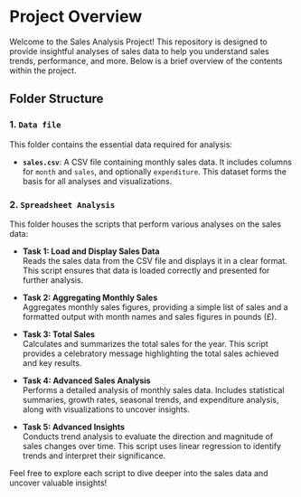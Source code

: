 # Project Overview

Welcome to the Sales Analysis Project! This repository is designed to provide insightful analyses of sales data to help you understand sales trends, performance, and more. Below is a brief overview of the contents within the project.

## Folder Structure

### 1. `Data file`
This folder contains the essential data required for analysis:
- **`sales.csv`**: A CSV file containing monthly sales data. It includes columns for `month` and `sales`, and optionally `expenditure`. This dataset forms the basis for all analyses and visualizations.

### 2. `Spreadsheet Analysis`
This folder houses the scripts that perform various analyses on the sales data:
- **Task 1: Load and Display Sales Data**  
  Reads the sales data from the CSV file and displays it in a clear format. This script ensures that data is loaded correctly and presented for further analysis.

- **Task 2: Aggregating Monthly Sales**  
  Aggregates monthly sales figures, providing a simple list of sales and a formatted output with month names and sales figures in pounds (£).

- **Task 3: Total Sales**  
  Calculates and summarizes the total sales for the year. This script provides a celebratory message highlighting the total sales achieved and key results.

- **Task 4: Advanced Sales Analysis**  
  Performs a detailed analysis of monthly sales data. Includes statistical summaries, growth rates, seasonal trends, and expenditure analysis, along with visualizations to uncover insights.

- **Task 5: Advanced Insights**  
  Conducts trend analysis to evaluate the direction and magnitude of sales changes over time. This script uses linear regression to identify trends and interpret their significance.

Feel free to explore each script to dive deeper into the sales data and uncover valuable insights!
